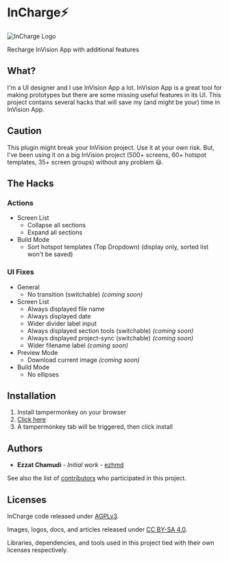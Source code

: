 # InCharge⚡️

![InCharge Logo](https://ezhmd.github.io/incharge/logo/logo-incharge.svg)

Recharge InVision App with additional features

## What?

I'm a UI designer and I use InVision App a lot. InVision App is a great tool for making prototypes but there are some missing useful features in its UI. This project contains several hacks that will save my (and might be your) time in InVision App.

## Caution

This plugin might break your InVision project. Use it at your own risk. But, I've been using it on a big InVision project (500+ screens, 60+ hotspot templates, 35+ screen groups) without any problem 😃.

## The Hacks

### Actions

- Screen List
    - Collapse all sections
    - Expand all sections
- Build Mode
    - Sort hotspot templates (Top Dropdown) (display only, sorted list won't be saved)

### UI Fixes

- General
    - No transition (switchable) _(coming soon)_
- Screen List
    - Always displayed file name
    - Always displayed date
    - Wider divider label input 
    - Always displayed section tools (switchable) _(coming soon)_
    - Always displayed project-sync (switchable) _(coming soon)_
    - Wider filename label _(coming soon)_
- Preview Mode
    - Download current image _(coming soon)_
- Build Mode
    - No ellipses

## Installation

1. Install tampermonkey on your browser
2. [Click here](https://github.com/ezhmd/incharge/raw/master/dist/incharge.user.js)
3. A tampermonkey tab will be triggered, then click install

## Authors

* **Ezzat Chamudi** - *Initial work* - [ezhmd](https://github.com/ezhmd)

See also the list of [contributors](https://github.com/ezhmd/poster-egg/contributors) who participated in this project.

## Licenses

InCharge code released under [AGPLv3](http://www.gnu.org/licenses/agpl-3.0.html). 

Images, logos, docs, and articles released under [CC BY-SA 4.0](https://creativecommons.org/licenses/by-sa/4.0/). 

Libraries, dependencies, and tools used in this project tied with their own licenses respectively.

